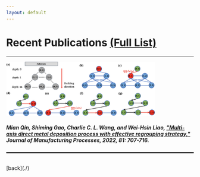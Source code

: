 ```yaml
---
layout: default
---
```


# Recent Publications [(Full List)](https://scholar.google.com/citations?user=Vt3yXJkaAWAC&hl=zh-CN&oi=ao)   
---

<img src="assets/img/multi-axis.jpg" alt="drawing" width="400"/>    

##### **Mian Qin**, Shiming Gao, Charlie C. L. Wang, and Wei-Hsin Liao, ["Multi-axis direct metal deposition process with effective regrouping strategy,"](https://doi.org/10.1016/j.jmapro.2022.07.024) *Journal of Manufacturing Processes*, 2022, 81: 707-716.

<hr style="border:1px solid black">   




<br>
[back](./)
